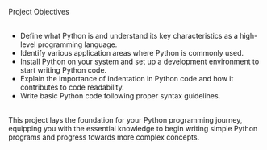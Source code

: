 Project Objectives<br><br>

* Define what Python is and understand its key characteristics as a high-level programming language.
* Identify various application areas where Python is commonly used.
* Install Python on your system and set up a development environment to start writing Python code.
* Explain the importance of indentation in Python code and how it contributes to code readability.
* Write basic Python code following proper syntax guidelines.

<br>This project lays the foundation for your Python programming journey, equipping you with the essential knowledge to begin writing simple Python programs and progress towards more complex concepts.
